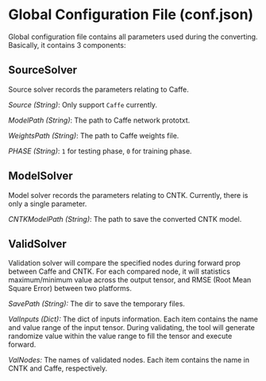 # Global Configuration File (conf.json)

Global configuration file contains all parameters used during the converting. Basically, it contains 3 components:

## SourceSolver

Source solver records the parameters relating to Caffe. 

*Source (String)*: Only support `Caffe` currently.

*ModelPath (String)*: The path to Caffe network prototxt.

*WeightsPath (String)*: The path to Caffe weights file.

*PHASE (String)*: `1` for testing phase, `0` for training phase.

## ModelSolver

Model solver records the parameters relating to CNTK. Currently, there is only a single parameter.

*CNTKModelPath (String)*: The path to save the converted CNTK model.

## ValidSolver

Validation solver will compare the specified nodes during forward prop between Caffe and CNTK. For each compared node, it will statistics maximum/minimum value across the output tensor, and RMSE (Root Mean Square Error) between two platforms. 

*SavePath (String):* The dir to save the temporary files.

*ValInputs (Dict):* The dict of inputs information. Each item contains the name and value range of the input tensor. During validating, the tool will generate randomize value within the value range to fill the tensor and execute forward.

*ValNodes:* The names of validated nodes. Each item contains the name in CNTK and Caffe, respectively. 